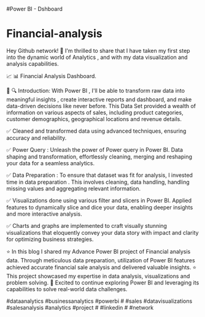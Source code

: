 #Power BI - Dshboard
# Financial-analysis 
Hey Github network!
🚀 I'm thrilled to share that I have taken my first step into the dynamic world of Analytics , and with my data visualization and analysis capabilities.

📈 📊 Financial Analysis Dashboard.

📑 🔍 Introduction: With Power BI , I'll be able to transform raw data into meaningful insights , create interactive reports and dashboard, and make data-driven decisions like never before. This Data Set provided a wealth of information on various aspects of sales, including product categories, customer demographics, geographical locations and revenue details.

✅ Cleaned and transformed data using advanced techniques, ensuring accuracy and reliability.

✅ Power Query : Unleash the power of Power query in Power BI. Data shaping and transformation, effortlessly cleaning, merging and reshaping your data for a seamless analytics.

✅ Data Preparation : To ensure that dataset was fit for analysis, I invested time in data preparation . This involves cleaning, data handling, handling missing values and aggregating relevant information.

✅ Visualizations done using various filter and slicers in Power BI. Applied features to dynamically slice and dice your data, enabling deeper insights and more interactive analysis.

✅ Charts and graphs are implemented to craft visually stunning visualizations that eloquently convey your data story with impact and clarity for optimizing business strategies.

⭐ In this blog I shared my Advance Power BI project of Financial analysis data. Through meticulous data preparation, utilization of Power BI features achieved accurate financial sale analysis and delivered valuable insights.
⭐ This project showcased my expertise in data analysis, visualizations and problem solving.
🔑 Excited to continue exploring Power BI and leveraging its capabilities to solve real-world data challenges.

#dataanalytics #businessanalytics #powerbi # #sales #datavisualizations #salesanalysis #analytics #project # #linkedin # #network
